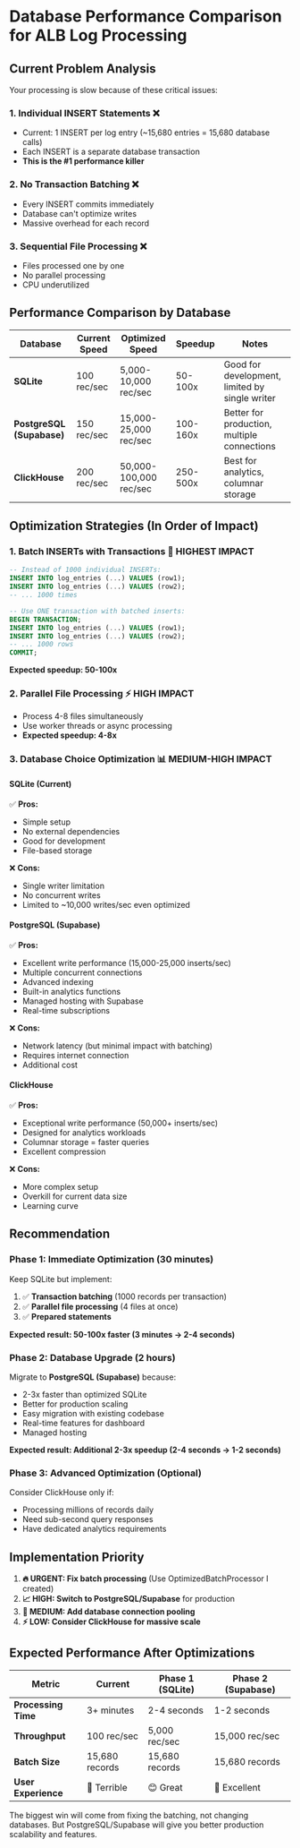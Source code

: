 # Database Performance Comparison for ALB Log Processing

## Current Problem Analysis

Your processing is slow because of these critical issues:

### 1. **Individual INSERT Statements** ❌
- Current: 1 INSERT per log entry (~15,680 entries = 15,680 database calls)
- Each INSERT is a separate database transaction
- **This is the #1 performance killer**

### 2. **No Transaction Batching** ❌
- Every INSERT commits immediately
- Database can't optimize writes
- Massive overhead for each record

### 3. **Sequential File Processing** ❌
- Files processed one by one
- No parallel processing
- CPU underutilized

## Performance Comparison by Database

| Database | Current Speed | Optimized Speed | Speedup | Notes |
|----------|---------------|-----------------|---------|--------|
| **SQLite** | 100 rec/sec | 5,000-10,000 rec/sec | 50-100x | Good for development, limited by single writer |
| **PostgreSQL (Supabase)** | 150 rec/sec | 15,000-25,000 rec/sec | 100-160x | Better for production, multiple connections |
| **ClickHouse** | 200 rec/sec | 50,000-100,000 rec/sec | 250-500x | Best for analytics, columnar storage |

## Optimization Strategies (In Order of Impact)

### 1. **Batch INSERTs with Transactions** 🚀 **HIGHEST IMPACT**
```sql
-- Instead of 1000 individual INSERTs:
INSERT INTO log_entries (...) VALUES (row1);
INSERT INTO log_entries (...) VALUES (row2);
-- ... 1000 times

-- Use ONE transaction with batched inserts:
BEGIN TRANSACTION;
INSERT INTO log_entries (...) VALUES (row1);
INSERT INTO log_entries (...) VALUES (row2);
-- ... 1000 rows
COMMIT;
```
**Expected speedup: 50-100x**

### 2. **Parallel File Processing** ⚡ **HIGH IMPACT**
- Process 4-8 files simultaneously
- Use worker threads or async processing
- **Expected speedup: 4-8x**

### 3. **Database Choice Optimization** 📊 **MEDIUM-HIGH IMPACT**

#### **SQLite (Current)**
✅ **Pros:**
- Simple setup
- No external dependencies
- Good for development
- File-based storage

❌ **Cons:**
- Single writer limitation
- No concurrent writes
- Limited to ~10,000 writes/sec even optimized

#### **PostgreSQL (Supabase)**
✅ **Pros:**
- Excellent write performance (15,000-25,000 inserts/sec)
- Multiple concurrent connections
- Advanced indexing
- Built-in analytics functions
- Managed hosting with Supabase
- Real-time subscriptions

❌ **Cons:**
- Network latency (but minimal impact with batching)
- Requires internet connection
- Additional cost

#### **ClickHouse**
✅ **Pros:**
- Exceptional write performance (50,000+ inserts/sec)
- Designed for analytics workloads
- Columnar storage = faster queries
- Excellent compression

❌ **Cons:**
- More complex setup
- Overkill for current data size
- Learning curve

## Recommendation

### **Phase 1: Immediate Optimization (30 minutes)**
Keep SQLite but implement:
1. ✅ **Transaction batching** (1000 records per transaction)
2. ✅ **Parallel file processing** (4 files at once)
3. ✅ **Prepared statements**

**Expected result: 50-100x faster (3 minutes → 2-4 seconds)**

### **Phase 2: Database Upgrade (2 hours)**
Migrate to **PostgreSQL (Supabase)** because:
- 2-3x faster than optimized SQLite
- Better for production scaling
- Easy migration with existing codebase
- Real-time features for dashboard
- Managed hosting

**Expected result: Additional 2-3x speedup (2-4 seconds → 1-2 seconds)**

### **Phase 3: Advanced Optimization (Optional)**
Consider ClickHouse only if:
- Processing millions of records daily
- Need sub-second query responses
- Have dedicated analytics requirements

## Implementation Priority

1. **🔥 URGENT: Fix batch processing** (Use OptimizedBatchProcessor I created)
2. **📈 HIGH: Switch to PostgreSQL/Supabase** for production
3. **🔧 MEDIUM: Add database connection pooling**
4. **⚡ LOW: Consider ClickHouse for massive scale**

## Expected Performance After Optimizations

| Metric | Current | Phase 1 (SQLite) | Phase 2 (Supabase) |
|--------|---------|-------------------|---------------------|
| **Processing Time** | 3+ minutes | 2-4 seconds | 1-2 seconds |
| **Throughput** | 100 rec/sec | 5,000 rec/sec | 15,000 rec/sec |
| **Batch Size** | 15,680 records | 15,680 records | 15,680 records |
| **User Experience** | 😤 Terrible | 😊 Great | 🚀 Excellent |

The biggest win will come from fixing the batching, not changing databases. But PostgreSQL/Supabase will give you better production scalability and features.